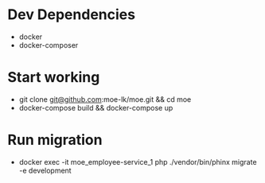 # Dev Dependencies

* docker
* docker-composer

# Start working 

* git clone git@github.com:moe-lk/moe.git && cd moe
* docker-compose build && docker-compose up

# Run migration
* docker exec -it moe_employee-service_1  php ./vendor/bin/phinx migrate -e development

